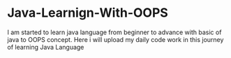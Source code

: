 # Java-Learnign-With-OOPS
I am started to learn java language from beginner to advance with basic of java to OOPS concept. Here i will upload my daily code work in this journey of learning Java Language
